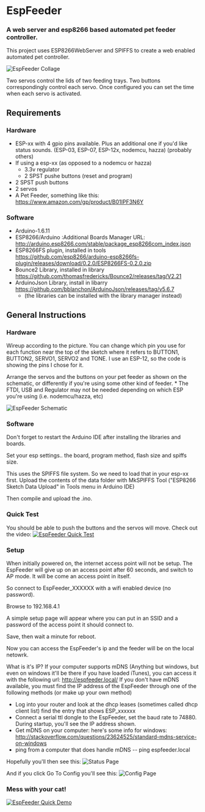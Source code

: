 # EspFeeder
### A web server and esp8266 based automated pet feeder controller.

This project uses ESP8266WebServer and SPIFFS to create a web enabled automated pet controller.

![EspFeeder Collage](https://raw.githubusercontent.com/n0bel/EspFeeder/master/Gallery/EspFeederStatusPage_Fotor_Collage.jpg)

Two servos control the lids of two feeding trays.  Two buttons correspondingly control each servo.  Once configured you can set the time when each servo is activated.

## Requirements

### Hardware

* ESP-xx with 4 gpio pins available.  Plus an additional one if you'd like status sounds. (ESP-03, ESP-07, ESP-12x, nodemcu, hazza) (probably others)
* If using a esp-xx (as opposed to a nodemcu or hazza)
   * 3.3v regulator
   * 2 SPST pushe buttons (reset and program)
* 2 SPST push buttons
* 2 servos
* A Pet Feeder, something like this: https://www.amazon.com/gp/product/B01IPF3N6Y

### Software
* Arduino-1.6.11
* ESP8266/Arduino :Additional Boards Manager URL: http://arduino.esp8266.com/stable/package_esp8266com_index.json
* ESP8266FS plugin, installed in tools https://github.com/esp8266/arduino-esp8266fs-plugin/releases/download/0.2.0/ESP8266FS-0.2.0.zip
* Bounce2 Library, installed in library https://github.com/thomasfredericks/Bounce2/releases/tag/V2.21
* ArduinoJson Library, install in libarry https://github.com/bblanchon/ArduinoJson/releases/tag/v5.6.7
    * (the libraries can be installed with the library manager instead)


## General Instructions

### Hardware

Wireup according to the picture.  You can change which pin you use for each function near the top of the
sketch where it refers to BUTTON1, BUTTON2, SERVO1, SERVO2 and TONE.  I use an ESP-12, so the code
is showing the pins I chose for it.

Arrange the servos and the buttons on your pet feeder as shown on the schematic, or differently if you're using some other kind of feeder.   * The FTDI, USB and Regulator may not be needed depending on which ESP you're using (i.e. nodemcu/hazza, etc)

![EspFeeder Schematic](https://raw.githubusercontent.com/n0bel/EspFeeder/master/Gallery/EspFeeder_schem.jpg)

### Software
Don't forget to restart the Arduino IDE after installing the libraries and boards.

Set your esp settings.. the board, program method, flash size and spiffs size.

This uses the SPIFFS file system.  So we need to load that in your esp-xx first.
Upload the contents of the data folder with MkSPIFFS Tool ("ESP8266 Sketch Data Upload" in Tools menu in Arduino IDE)

Then compile and upload the .ino.

### Quick Test
You should be able to push the buttons and the servos will move.  Check out the video:
[![EspFeeder Quick Test](https://raw.githubusercontent.com/n0bel/EspFeeder/master/Gallery/2016-10-15_20-26-49.jpg)](https://www.youtube.com/watch?v=8MBRnC_cMpc "EspFeeder Quick Test")


### Setup

When initially powered on, the internet access point will not be setup.  The EspFeeder will give
up on an access point after 60 seconds, and switch to AP mode.   It will be come an access point
in itself.

So connect to EspFeeder_XXXXXX with a wifi enabled device (no password).

Browse to 192.168.4.1

A simple setup page will appear where you can put in an SSID and a password of the
access point it should connect to.

Save, then wait a minute for reboot.

Now you can access the EspFeeder's ip and the feeder will be on the local netowrk.

What is it's IP?  If your computer supports mDNS (Anything but windows, but even
on windows it'll be there if you have loaded iTunes), you can access it with the following
url: http://espfeeder.local/   If you don't have mDNS available, you must find the IP
address of the EspFeeder through one of the following methods (or make up your own method)

* Log into your router and look at the dhcp leases (sometimes called dhcp client list)
find the entry that shows ESP_xxxxxx
* Connect a serial ttl dongle to the EspFeeder, set the baud rate to 74880.  During startup, you'll see the IP address shown.
* Get mDNS on your computer: here's some info for windows:
http://stackoverflow.com/questions/23624525/standard-mdns-service-on-windows
* ping from a computer that does handle mDNS   --  ping espfeeder.local

Hopefully you'll then see this:
![Status Page](https://github.com/n0bel/EspFeeder/blob/master/Gallery/EspFeederStatusPage.jpg?raw=true)

And if you click Go To Config you'll see this:
![Config Page](https://github.com/n0bel/EspFeeder/blob/master/Gallery/EspFeederConfigPage.jpg?raw=true)

### Mess with your cat!
[![EspFeeder Quick Demo](https://raw.githubusercontent.com/n0bel/EspFeeder/master/Gallery/2016-10-15_21-00-21.jpg)](https://www.youtube.com/watch?v=8HrXfQ1xYFg "EspFeeder Quick Demo")
